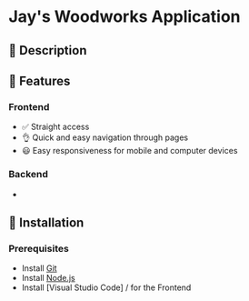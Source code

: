 # Jay's Woodworks Application

## 📌 Description

## 🚀 Features
### Frontend
- ✅ Straight access
- 👌 Quick and easy navigation through pages
- 😃 Easy responsiveness for mobile and computer devices
  

### Backend
- 

## 🎯 Installation
### Prerequisites
- Install [Git](https://git-scm.com/)
- Install [Node.js](https://nodejs.org/)
- Install [Visual Studio Code] / for the Frontend
